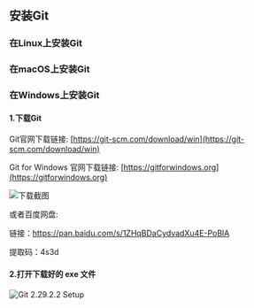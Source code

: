 ## 安装Git

### 在Linux上安装Git
### 在macOS上安装Git
### 在Windows上安装Git

#### 1.下载Git

Git官网下载链接: [https://git-scm.com/download/win](https://git-scm.com/download/win)

Git for Windows 官网下载链接: [https://gitforwindows.org](https://gitforwindows.org)

![下载截图](https://user-images.githubusercontent.com/27407218/100713127-c2e5b880-33ee-11eb-8ddb-96ad4b70d808.png)

或者百度网盘:

链接：https://pan.baidu.com/s/1ZHqBDaCydvadXu4E-PoBlA 

提取码：4s3d 

#### 2.打开下载好的 exe 文件

![Git 2.29.2.2 Setup](https://user-images.githubusercontent.com/27407218/100717026-78673a80-33f4-11eb-8792-a61c6aff9f15.png)




























